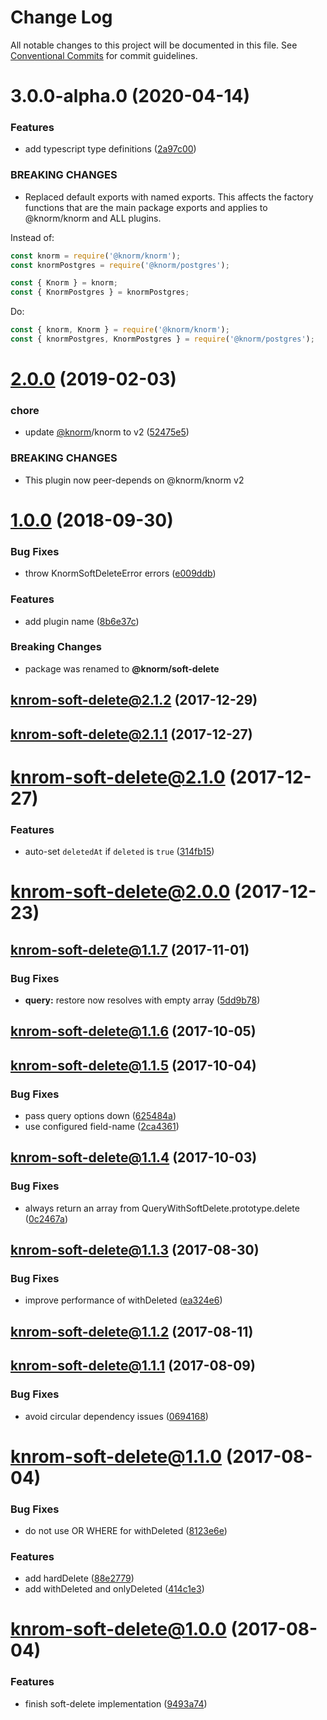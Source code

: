 # Change Log

All notable changes to this project will be documented in this file.
See [Conventional Commits](https://conventionalcommits.org) for commit guidelines.

# 3.0.0-alpha.0 (2020-04-14)


### Features

* add typescript type definitions ([2a97c00](https://github.com/knorm/knorm/commit/2a97c006725f8f79f744870f7ec7abeff6caa9f5))


### BREAKING CHANGES

* Replaced default exports with named exports. This
affects the factory functions that are the main package exports and
applies to @knorm/knorm and ALL plugins.

Instead of:

```js
const knorm = require('@knorm/knorm');
const knormPostgres = require('@knorm/postgres');

const { Knorm } = knorm;
const { KnormPostgres } = knormPostgres;
```

Do:

```js
const { knorm, Knorm } = require('@knorm/knorm');
const { knormPostgres, KnormPostgres } = require('@knorm/postgres');
```





# [2.0.0](https://github.com/knorm/soft-delete/compare/v1.0.0...v2.0.0) (2019-02-03)


### chore

* update [@knorm](https://github.com/knorm)/knorm to v2 ([52475e5](https://github.com/knorm/soft-delete/commit/52475e5))


### BREAKING CHANGES

* This plugin now peer-depends on @knorm/knorm v2

<a name="1.0.0"></a>
# [1.0.0](https://github.com/knorm/soft-delete/compare/v2.1.2-old...v1.0.0) (2018-09-30)


### Bug Fixes

* throw KnormSoftDeleteError errors ([e009ddb](https://github.com/knorm/soft-delete/commit/e009ddb))


### Features

* add plugin name ([8b6e37c](https://github.com/knorm/soft-delete/commit/8b6e37c))


### Breaking Changes

* package was renamed to **@knorm/soft-delete**


<a name="2.1.2-old"></a>
## [knrom-soft-delete@2.1.2](https://github.com/knorm/soft-delete/compare/v2.1.2...v2.1.2-old) (2017-12-29)



<a name="2.1.1-old"></a>
## [knrom-soft-delete@2.1.1](https://github.com/knorm/soft-delete/compare/v2.1.1...v2.1.1-old) (2017-12-27)



<a name="2.1.0-old"></a>
# [knrom-soft-delete@2.1.0](https://github.com/knorm/soft-delete/compare/v2.1.0...v2.1.0-old) (2017-12-27)


### Features

* auto-set `deletedAt` if `deleted` is `true` ([314fb15](https://github.com/knorm/soft-delete/commit/314fb15))



<a name="2.0.0-old"></a>
# [knrom-soft-delete@2.0.0](https://github.com/knorm/soft-delete/compare/v2.0.0...v2.0.0-old) (2017-12-23)



<a name="1.1.7-old"></a>
## [knrom-soft-delete@1.1.7](https://github.com/knorm/soft-delete/compare/v1.1.7...v1.1.7-old) (2017-11-01)


### Bug Fixes

* **query:** restore now resolves with empty array ([5dd9b78](https://github.com/knorm/soft-delete/commit/5dd9b78))



<a name="1.1.6-old"></a>
## [knrom-soft-delete@1.1.6](https://github.com/knorm/soft-delete/compare/v1.1.6...v1.1.6-old) (2017-10-05)



<a name="1.1.5-old"></a>
## [knrom-soft-delete@1.1.5](https://github.com/knorm/soft-delete/compare/v1.1.5...v1.1.5-old) (2017-10-04)


### Bug Fixes

* pass query options down ([625484a](https://github.com/knorm/soft-delete/commit/625484a))
* use configured field-name ([2ca4361](https://github.com/knorm/soft-delete/commit/2ca4361))



<a name="1.1.4-old"></a>
## [knrom-soft-delete@1.1.4](https://github.com/knorm/soft-delete/compare/v1.1.4...v1.1.4-old) (2017-10-03)


### Bug Fixes

* always return an array from QueryWithSoftDelete.prototype.delete ([0c2467a](https://github.com/knorm/soft-delete/commit/0c2467a))



<a name="1.1.3-old"></a>
## [knrom-soft-delete@1.1.3](https://github.com/knorm/soft-delete/compare/v1.1.3...v1.1.3-old) (2017-08-30)


### Bug Fixes

* improve performance of withDeleted ([ea324e6](https://github.com/knorm/soft-delete/commit/ea324e6))



<a name="1.1.2-old"></a>
## [knrom-soft-delete@1.1.2](https://github.com/knorm/soft-delete/compare/v1.1.2...v1.1.2-old) (2017-08-11)



<a name="1.1.1-old"></a>
## [knrom-soft-delete@1.1.1](https://github.com/knorm/soft-delete/compare/v1.1.1...v1.1.1-old) (2017-08-09)


### Bug Fixes

* avoid circular dependency issues ([0694168](https://github.com/knorm/soft-delete/commit/0694168))



<a name="1.1.0-old"></a>
# [knrom-soft-delete@1.1.0](https://github.com/knorm/soft-delete/compare/v1.1.0...v1.1.0-old) (2017-08-04)


### Bug Fixes

* do not use OR WHERE for withDeleted ([8123e6e](https://github.com/knorm/soft-delete/commit/8123e6e))


### Features

* add hardDelete ([88e2779](https://github.com/knorm/soft-delete/commit/88e2779))
* add withDeleted and onlyDeleted ([414c1e3](https://github.com/knorm/soft-delete/commit/414c1e3))



<a name="1.0.0-old"></a>
# [knrom-soft-delete@1.0.0](https://github.com/knorm/soft-delete/compare/v1.0.0...v1.0.0-old) (2017-08-04)


### Features

* finish soft-delete implementation ([9493a74](https://github.com/knorm/soft-delete/commit/9493a74))
